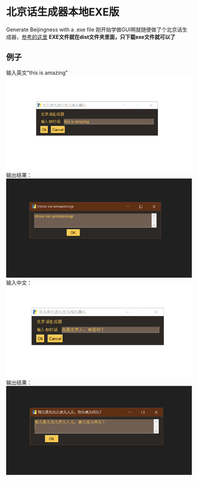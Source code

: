 # 北京话生成器本地EXE版
Generate Beijingness with a .exe file
刚开始学做GUI啊就随便做了个北京话生成器，[参考的这里](https://github.com/VirtualOilCake/Beijingese-Generator)
**EXE文件就在dist文件夹里面，只下载exe文件就可以了**
## 例子
输入英文"this is amazing"
![输入英文](https://github.com/Ferricacid/Beijingness_generator_GUI/blob/main/test_gui/pics/00.png?raw=true "输入英文例子")
输出结果：
![输出英文](https://github.com/Ferricacid/Beijingness_generator_GUI/blob/main/test_gui/pics/01.png?raw=true "输出英文例子")
输入中文：
![输入中文](https://github.com/Ferricacid/Beijingness_generator_GUI/blob/main/test_gui/pics/02.png?raw=true "输入中文例子")
输出结果：
![输出中文](https://github.com/Ferricacid/Beijingness_generator_GUI/blob/main/test_gui/pics/03.png?raw=true "输出中文例子")
